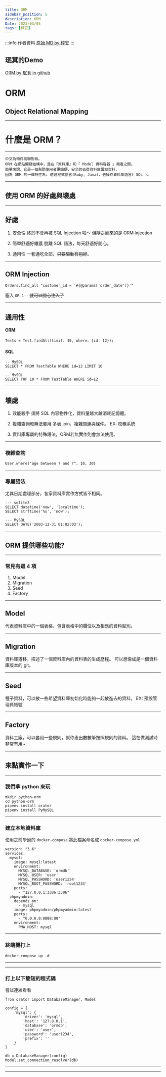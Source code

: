 ```yaml
---
title: ORM
sidebar_position: 5
description: ORM
Date: 2023/03/05
tags: [梓安]
---
```


:::info 作者資料
[原始 MD by 梓安](https://hackmd.io/@lee98064/Hki1cNCAs)
:::

## 珉萁的Demo

[ORM by 珉萁 in github](https://github.com/kukina622/orm-demo)





# ORM
## Object Relational Mapping

---

# 什麼是 ORM？

----


    中文為物件關聯對映。
    ORM 在網站開發結構中，是在『資料庫』和『 Model 資料容器 』兩者之間，
    簡單來說，它是一個幫助使用者更簡便、安全的去從資料庫讀取資料，
    因為 ORM 的一個特性為: 透過程式語言(Ruby, Java)，去操作資料庫語言( SQL )。


---

## 使用 ORM 的好處與壞處

----

## 好處

1. 安全性
終於不會再被 SQL Injection 啦～
~~但隨之而來的是 ORM Injection~~

2. 簡單舒適好維護
脫離 SQL 語法，每天舒適好開心。

3. 通用性
一套通吃全部，~~只要驅動有包好~~。

----

## ORM Injection

```ruby!
Orders.find_all "customer_id = '#{@params['order_date']}'"
```

塞入 ```OR 1--``` ~~就可以開心注入了~~

----

## 通用性

#### ORM
```js!
Tests = Test.findAll(limit: 10, where: {id: 12});
```

#### SQL
```sql!
-- MySQL
SELECT * FROM TestTable WHERE id=12 LIMIT 10

-- MsSQL
SELECT TOP 10 * FROM TestTable WHERE id=12
```

----

## 壞處

1. 效能殺手
須將 SQL 內容物件化，資料量越大越消耗記憶體。

2. 複雜查詢較無法套用
多表 join，複雜關連與條件。
EX: 校務系統

3. 資料庫專屬的特殊語法，ORM若無實作則會無法使用。

----

### 複雜查詢

```ruby!
User.where("age between ? and ?", 10, 30)
```

----

### 專屬語法

<p class="text-justify">
    尤其日期處理部分，各家資料庫實作方式皆不相同。
</p>

```sql!
--- sqlite3
SELECT datetime('now', 'localtime');
SELECT strftime('%s', 'now');

--- MySQL
SELECT DATE('2003-12-31 01:02:03');
```

---

## ORM 提供哪些功能?

----

### 常見有這 4 項
1. Model
2. Migration
3. Seed
4. Factory

----

## Model

代表資料庫中的一個表格，包含表格中的欄位以及相應的資料型別。

----

## Migration

資料庫遷移，描述了一個資料庫內的資料表的生成歷程。
可以想像成是一個資料庫版本的 git。

----

## Seed

種子資料，可以放一些希望資料庫初始化時能夠一起放進去的資料。
EX: 預設管理員帳號

----

## Factory

資料工廠，可以套用一些規則，幫你產出數數筆按照規則的資料。
這在做測試時非常有用~

---

## 來點實作一下

----

### 我們拿 python 來玩

```shell!
mkdir python-orm
cd python-orm
pipenv install orator
pipenv install PyMySQL
```

----

### 建立本地資料庫

使用之前學過的 ```docker-compose```
將此檔案命名成 ```docker-compose.yml```
```yaml!
version: "3.6"
services:
  mysql:
    image: mysql:latest
    environment:
      MYSQL_DATABASE: 'ormdb'
      MYSQL_USER: 'user'
      MYSQL_PASSWORD: 'user1234'
      MYSQL_ROOT_PASSWORD: 'root1234'
    ports:
      - "127.0.0.1:3306:3306"
  phpmyadmin:
    depends_on:
      - mysql
    image: phpmyadmin/phpmyadmin:latest
    ports:
      - "0.0.0.0:8888:80"
    environment:
      PMA_HOST: mysql
```

----

### 終端機打上

```shell!
docker-compose up -d
```

----



----

### 打上以下簡短的程式碼
嘗試連線看看

```python!
from orator import DatabaseManager, Model

config = {
    'mysql': {
        'driver': 'mysql',
        'host': '127.0.0.1',
        'database': 'ormdb',
        'user': 'user',
        'password': 'user1234',
        'prefix': ''
    }
}

db = DatabaseManager(config)
Model.set_connection_resolver(db)
```

----



----

